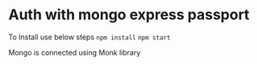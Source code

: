 # Auth with mongo express passport
To Install use below steps
`npm install`
`npm start`

Mongo is connected using Monk library